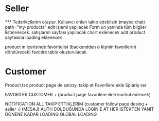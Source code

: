 # Seller

\*\*\* Tedarikçilerim oluştur. Kullanıcı onları takip edebilsin (maybe chat)
path="my-products"
edit işlemi yapılacak Form un yanında tüm bilgiler listelenecek.
satışlarım sayfası yapılacak chart eklenecek
add product sayfasına loading eklenecek

product ın içerisinde favoritelist (backendden o kişinin favorilerini döndürecek)
favotire table oluşturulacak.

# Customer

Product.tsx product page de satıcıyı takip et
Favorilere ekle
Spiariş ver

FAVORİLER CUSTOMER + (product page favorilere ekle kontrol edilecek)

NOTIFICATION ALL
TAKIP ETTIKLERIM (customer follow page desing + seller -)
(MESAJ)
AUTH DOLDUĞUNDA LOGIN E AT
HER ISTEKTEN YANIT DÖNENE KADAR LOADING GLOBAL LOADING
